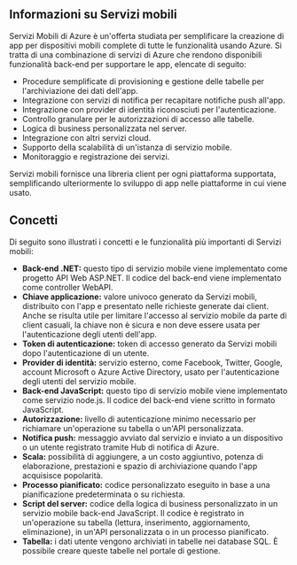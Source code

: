 ﻿## <a name="what-is"></a>Informazioni su Servizi mobili

Servizi Mobili di Azure è un'offerta studiata per semplificare la creazione di app per dispositivi mobili complete di tutte le funzionalità usando Azure. Si tratta di una combinazione di servizi di Azure che rendono disponibili funzionalità back-end per supportare le app, elencate di seguito: 

+ Procedure semplificate di provisioning e gestione delle tabelle per l'archiviazione dei dati dell'app. 
+ Integrazione con servizi di notifica per recapitare notifiche push all'app.
+ Integrazione con provider di identità riconosciuti per l'autenticazione.
+ Controllo granulare per le autorizzazioni di accesso alle tabelle.
+ Logica di business personalizzata nel server.
+ Integrazione con altri servizi cloud.
+ Supporto della scalabilità di un'istanza di servizio mobile.
+ Monitoraggio e registrazione dei servizi.

Servizi mobili fornisce una libreria client per ogni piattaforma supportata, semplificando ulteriormente lo sviluppo di app nelle piattaforme in cui viene usato.

## <a name="concepts"> </a>Concetti

Di seguito sono illustrati i concetti e le funzionalità più importanti di Servizi mobili:

<!--![1][1]-->

+ **Back-end .NET:** questo tipo di servizio mobile viene implementato come progetto API Web ASP.NET. Il codice del back-end viene implementato come controller WebAPI.
+ **Chiave applicazione:** valore univoco generato da Servizi mobili, distribuito con l'app e presentato nelle richieste generate dai client. Anche se risulta utile per limitare l'accesso al servizio mobile da parte di client casuali, la chiave non è sicura e non deve essere usata per l'autenticazione degli utenti dell'app.
+ **Token di autenticazione:** token di accesso generato da Servizi mobili dopo l'autenticazione di un utente.
+ **Provider di identità:** servizio esterno, come Facebook, Twitter, Google, account Microsoft o Azure Active Directory, usato per l'autenticazione degli utenti del servizio mobile.
+ **Back-end JavaScript:** questo tipo di servizio mobile viene implementato come servizio node.js. Il codice del back-end viene scritto in formato JavaScript.
+ **Autorizzazione:** livello di autenticazione minimo necessario per richiamare un'operazione su tabella o un'API personalizzata.
+ **Notifica push:** messaggio avviato dal servizio e inviato a un dispositivo o un utente registrato tramite Hub di notifica di Azure.
+ **Scala:** possibilità di aggiungere, a un costo aggiuntivo, potenza di elaborazione, prestazioni e spazio di archiviazione quando l'app acquisisce popolarità.
+ **Processo pianificato:** codice personalizzato eseguito in base a una pianificazione predeterminata o su richiesta.
+ **Script del server:** codice della logica di business personalizzato in un servizio mobile back-end JavaScript. Il codice è registrato in un'operazione su tabella (lettura, inserimento, aggiornamento, eliminazione), in un'API personalizzata o in un processo pianificato.
+ **Tabella:** i dati utente vengono archiviati in tabelle nei database SQL. È possibile creare queste tabelle nel portale di gestione.


<!-- Images. -->


  

<!--HONumber=47-->
